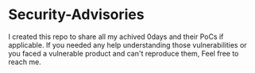# Security-Advisories

I created this repo to share all my achived 0days and their PoCs if applicable. If you needed any help understanding those vulnerabilities or you faced a vulnerable product and can't reproduce them, Feel free to reach me. 
